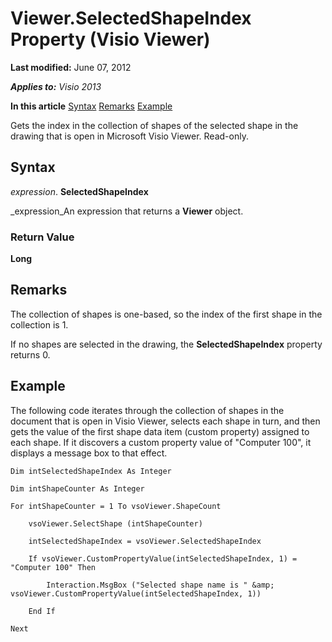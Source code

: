 
# Viewer.SelectedShapeIndex Property (Visio Viewer)

 **Last modified:** June 07, 2012

 _**Applies to:** Visio 2013_

 **In this article**
 [Syntax](#sectionSection1)
 [Remarks](#sectionSection2)
 [Example](#sectionSection3)


Gets the index in the collection of shapes of the selected shape in the drawing that is open in Microsoft Visio Viewer. Read-only.

## Syntax
<a name="sectionSection1"> </a>

 _expression_. **SelectedShapeIndex**

 _expression_An expression that returns a  **Viewer** object.


### Return Value

 **Long**


## Remarks
<a name="sectionSection2"> </a>

The collection of shapes is one-based, so the index of the first shape in the collection is 1.

If no shapes are selected in the drawing, the  **SelectedShapeIndex** property returns 0.


## Example
<a name="sectionSection3"> </a>

The following code iterates through the collection of shapes in the document that is open in Visio Viewer, selects each shape in turn, and then gets the value of the first shape data item (custom property) assigned to each shape. If it discovers a custom property value of "Computer 100", it displays a message box to that effect.


```
Dim intSelectedShapeIndex As Integer

Dim intShapeCounter As Integer

For intShapeCounter = 1 To vsoViewer.ShapeCount

    vsoViewer.SelectShape (intShapeCounter)

    intSelectedShapeIndex = vsoViewer.SelectedShapeIndex

    If vsoViewer.CustomPropertyValue(intSelectedShapeIndex, 1) = "Computer 100" Then

        Interaction.MsgBox ("Selected shape name is " &amp; vsoViewer.CustomPropertyValue(intSelectedShapeIndex, 1))

    End If

Next
```

